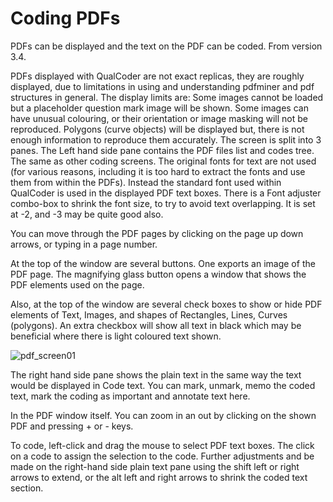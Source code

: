 # Coding PDFs

PDFs can be displayed and the text on the PDF can be coded. From version 3.4.

PDFs displayed with QualCoder are not exact replicas, they are roughly displayed, due to limitations in using and understanding pdfminer and pdf structures in general. The display limits are:
Some images cannot be loaded but a placeholder question mark image will be shown. Some images can have unusual colouring, or their orientation or image masking will not be reproduced. Polygons (curve objects) will be displayed but, there is not enough information to reproduce them accurately.
The screen is split into 3 panes. The Left hand side pane contains the PDF files list and codes tree. The same as other coding screens. The original fonts for text are not used (for various reasons, including it is too hard to extract the fonts and use them from within the PDFs). Instead the standard font used within QualCoder is used in the displayed PDF text boxes. There is a Font adjuster combo-box to shrink the font size, to try to avoid text overlapping. It is set at -2, and -3 may be quite good also.

You can move through the PDF pages by clicking on the page up down arrows, or typing in a page number.

At the top of the window are several buttons. One exports an image of the PDF page. The magnifying glass button opens a window that shows the PDF elements used on the page.

Also, at the top of the window are several check boxes to show or hide PDF elements of Text, Images, and shapes of Rectangles, Lines, Curves (polygons). An extra checkbox will show all text in black which may be beneficial where there is light coloured text shown.

![pdf_screen01](https://github.com/ccbogel/QualCoder/assets/5834638/33bb51f6-a67c-456b-94ae-46e3c833eaf9)

The right hand side pane shows the plain text in the same way the text would be displayed in Code text. You can mark, unmark, memo the coded text, mark the coding as important and annotate text here.

In the PDF window itself. You can zoom in an out by clicking on the shown PDF and pressing + or - keys.

To code, left-click and drag the mouse to select PDF text boxes. The click on a code to assign the selection to the code. Further adjustments and be made on the right-hand side plain text pane using the shift left or right arrows to extend, or the alt left and right arrows to shrink the coded text section.

